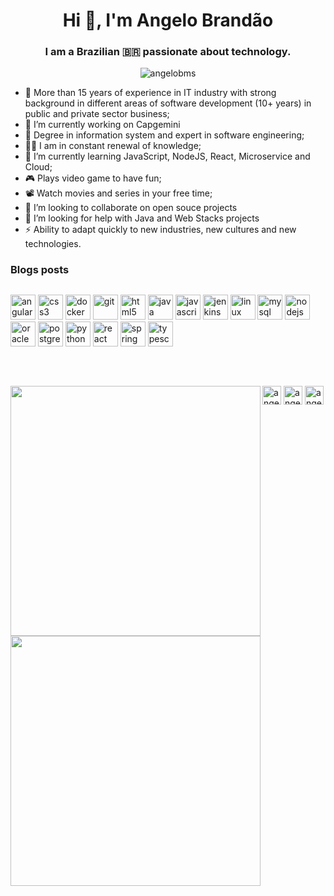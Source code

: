 ### <h1 align="center">Hi 👋, I'm Angelo Brandão</h1>
<h3 align="center">I am a Brazilian 🇧🇷️ passionate about technology.</h3>
<p align="center"> <img src="https://komarev.com/ghpvc/?username=angelobms" alt="angelobms" /> </p>

- 🔭 More than 15 years of experience in IT industry with strong background in different areas of software development (10+ years) in public and private sector business;
- 👷️ I’m currently working on Capgemini
- 🌱 Degree in information system and expert in software engineering;
- 👨‍💻️ I am in constant renewal of knowledge;
- 🚀️ I’m currently learning JavaScript, NodeJS, React, Microservice and Cloud;
- 🎮️ Plays video game to have fun;
- 📽️ Watch movies and series in your free time; 
- 👯 I’m looking to collaborate on open souce projects 
- 🤔 I’m looking for help with Java and Web Stacks projects
- ⚡️ Ability to adapt quickly to new industries, new cultures and new technologies. 

### Blogs posts
<!-- BLOG-POST-LIST:START -->
<!-- BLOG-POST-LIST:END -->

##

<p align="left"><img src="https://devicons.github.io/devicon/devicon.git/icons/angularjs/angularjs-original.svg" alt="angularjs" width="40" height="40"/> <img src="https://devicons.github.io/devicon/devicon.git/icons/css3/css3-original-wordmark.svg" alt="css3" width="40" height="40"/> <img src="https://devicons.github.io/devicon/devicon.git/icons/docker/docker-original-wordmark.svg" alt="docker" width="40" height="40"/> <img src="https://www.vectorlogo.zone/logos/git-scm/git-scm-icon.svg" alt="git" width="40" height="40"/> <img src="https://devicons.github.io/devicon/devicon.git/icons/html5/html5-original-wordmark.svg" alt="html5" width="40" height="40"/> <img src="https://devicons.github.io/devicon/devicon.git/icons/java/java-original-wordmark.svg" alt="java" width="40" height="40"/> <img src="https://devicons.github.io/devicon/devicon.git/icons/javascript/javascript-original.svg" alt="javascript" width="40" height="40"/> <img src="https://www.vectorlogo.zone/logos/jenkins/jenkins-icon.svg" alt="jenkins" width="40" height="40"/> <img src="https://devicons.github.io/devicon/devicon.git/icons/linux/linux-original.svg" alt="linux" width="40" height="40"/> <img src="https://devicons.github.io/devicon/devicon.git/icons/mysql/mysql-original-wordmark.svg" alt="mysql" width="40" height="40"/> <img src="https://devicons.github.io/devicon/devicon.git/icons/nodejs/nodejs-original-wordmark.svg" alt="nodejs" width="40" height="40"/> <img src="https://devicons.github.io/devicon/devicon.git/icons/oracle/oracle-original.svg" alt="oracle" width="40" height="40"/> <img src="https://devicons.github.io/devicon/devicon.git/icons/postgresql/postgresql-original-wordmark.svg" alt="postgresql" width="40" height="40"/> <img src="https://devicons.github.io/devicon/devicon.git/icons/python/python-original.svg" alt="python" width="40" height="40"/> <img src="https://devicons.github.io/devicon/devicon.git/icons/react/react-original-wordmark.svg" alt="react" width="40" height="40"/> <img src="https://www.vectorlogo.zone/logos/springio/springio-icon.svg" alt="spring" width="40" height="40"/> <img 
src="https://devicons.github.io/devicon/devicon.git/icons/typescript/typescript-original.svg" alt="typescript" width="40" height="40"/></p><p align="center">

##

<a href="https://sourcerer.io/angelobms"><img src="https://img.shields.io/badge/HTML-111%20commits-orange.svg" alt=""></a> 
<a href="https://sourcerer.io/angelobms"><img src="https://img.shields.io/badge/CSS-87%20commits-orange.svg" alt=""></a> 
<a href="https://sourcerer.io/angelobms"><img src="https://img.shields.io/badge/JavaScript-133%20commits-orange.svg" alt=""></a> 
<a href="https://sourcerer.io/angelobms"><img src="https://img.shields.io/badge/TypeScript-26%20commits-orange.svg" alt=""></a> 
<a href="https://sourcerer.io/angelobms"><img src="https://img.shields.io/badge/Java-92%20commits-orange.svg" alt=""></a> 
<a href="https://sourcerer.io/angelobms"><img src="https://img.shields.io/badge/Python-10%20commits-orange.svg" alt=""></a> 

<img width="400px" align="left" src="https://github-readme-stats.vercel.app/api?username=angelobms&count_private=true&show_icons=true" />
<img width="400px" align="left" src="https://github-readme-stats.vercel.app/api/top-langs?username=angelobms&layout=compact" />

<a href="https://dev.to/angelobms" target="blank"><img align="center" src="https://cdn.jsdelivr.net/npm/simple-icons@3.0.1/icons/dev-dot-to.svg" alt="angelobms" height="30" width="30" /></a>
<a href="https://twitter.com/angelobms" target="blank"><img align="center" src="https://cdn.jsdelivr.net/npm/simple-icons@3.0.1/icons/twitter.svg" alt="angelobms" height="30" width="30" /></a>
<a href="https://linkedin.com/in/angelobms" target="blank"><img align="center" src="https://cdn.jsdelivr.net/npm/simple-icons@3.0.1/icons/linkedin.svg" alt="angelobms" height="30" width="30" /></a>
</p>


